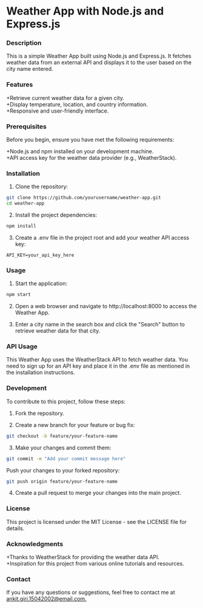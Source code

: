 # Weather App with Node.js and Express.js

### Description
This is a simple Weather App built using Node.js and Express.js. It fetches weather data from an external API and displays it to the user based on the city name entered.

### Features
+Retrieve current weather data for a given city.  
+Display temperature, location, and country information.  
+Responsive and user-friendly interface.

### Prerequisites
Before you begin, ensure you have met the following requirements:

+Node.js and npm installed on your development machine.  
+API access key for the weather data provider (e.g., WeatherStack).

### Installation
1. Clone the repository:

```bash
git clone https://github.com/yourusername/weather-app.git
cd weather-app
```
2. Install the project dependencies:

```bash
npm install
```

3. Create a .env file in the project root and add your
weather API access key:
```env
API_KEY=your_api_key_here
```

### Usage
1. Start the application:

```bash
npm start
```
2. Open a web browser and navigate to http://localhost:8000 to access the Weather App.

3. Enter a city name in the search box and click the "Search" button to retrieve weather data for that city.

### API Usage
This Weather App uses the WeatherStack API to fetch weather data. You need to sign up for an API key and place it in the .env file as mentioned in the installation instructions.

### Development
To contribute to this project, follow these steps:

1. Fork the repository.

2. Create a new branch for your feature or bug fix:

```bash
git checkout -b feature/your-feature-name
```
3. Make your changes and commit them:

```bash
git commit -m "Add your commit message here"
```
Push your changes to your forked repository:

```bash
git push origin feature/your-feature-name
```
4. Create a pull request to merge your changes into the main project.

### License
This project is licensed under the MIT License - see the LICENSE file for details.

### Acknowledgments
+Thanks to WeatherStack for providing the weather data API.  
+Inspiration for this project from various online tutorials and resources.
### Contact

If you have any questions or suggestions, feel free to contact me at
[ankit.giri.15042002@email.com.][website-link]

[website-link]: https://mail.google.com/mail/u/ankit.giri.15042002@gmail.com/#compose



